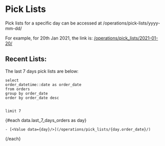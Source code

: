 # Pick Lists

Pick lists for a specific day can be accessed at /operations/pick-lists/yyyy-mm-dd/

For example, for 20th Jan 2021, the link is: [/operations/pick_lists/2021-01-20/](/operations/pick_lists/2021-01-20/)

## Recent Lists:
The last 7 days pick lists are below:

```last_7_days_orders
select 
order_datetime::date as order_date
from orders
group by order_date
order by order_date desc


limit 7
```

{#each data.last_7_days_orders as day}

    - [<Value data={day}/>](/operations/pick_lists/{day.order_date}/)

{/each}





